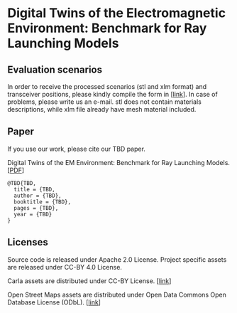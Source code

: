 # Digital Twins of the Electromagnetic Environment: Benchmark for Ray Launching Models


Evaluation scenarios
-----
In order to receive the processed scenarios (stl and xlm format) and transceiver positions, please kindly compile the form in [[link](https://forms.office.com/Pages/ResponsePage.aspx?id=K3EXCvNtXUKAjjCd8ope67HRsXFs9_dAh1RssQC73HxUOElEQTFCUTcxVzhLVTNFUEhXUUFSRkFTNi4u)]. In case of problems, please write us an e-mail. stl does not contain materials descriptions, while xlm file already have mesh material included.


Paper
-----

If you use our work, please cite our TBD paper.

Digital Twins of the EM Environment: Benchmark for Ray Launching Models. [[PDF](TBD)]




```
@TBD{TBD,
  title = {TBD,
  author = {TBD},
  booktitle = {TBD},
  pages = {TBD},
  year = {TBD}
}
```

Licenses
-------
Source code is released under Apache 2.0 License.
Project specific assets are released under CC-BY 4.0 License.

Carla assets are distributed under CC-BY License. [[link](https://github.com/carla-simulator/carla)]

Open Street Maps assets are distributed under Open Data Commons Open Database License (ODbL). [[link](https://www.openstreetmap.org/)]
